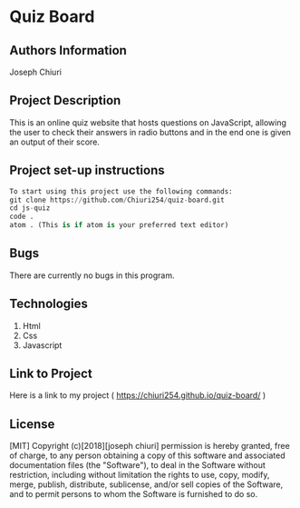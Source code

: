 
# Quiz Board

## Authors Information
Joseph Chiuri
## Project Description

This is an online quiz website that hosts questions on JavaScript, allowing the user to check their answers in radio buttons and in the end one is given an output of their score.

## Project set-up instructions
```python
To start using this project use the following commands:
git clone https://github.com/Chiuri254/quiz-board.git
cd js-quiz
code .
atom . (This is if atom is your preferred text editor)
```
## Bugs
There are currently no bugs in this program.
## Technologies
1. Html
2. Css
3. Javascript

## Link to Project
Here is a link to my project ( https://chiuri254.github.io/quiz-board/ )
## License
[MIT] Copyright (c)[2018][joseph chiuri] permission is hereby granted, free of charge, to any person obtaining a copy of this software and associated documentation files (the "Software"), to deal in the Software without restriction, including without limitation the rights to use, copy, modify, merge, publish, distribute, sublicense, and/or sell copies of the Software, and to permit persons to whom the Software is furnished to do so.
